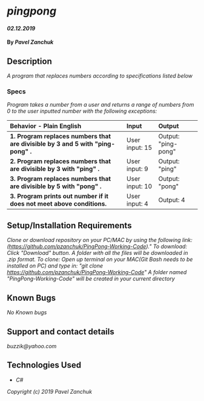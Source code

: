 # _pingpong_

#### _02.12.2019_

#### By _**Pavel Zanchuk**_

## Description

_A program that replaces numbers according to specifications listed below_

### Specs

_Program takes a number from a user and returns a range of numbers from 0 to the user inputted number with the following exceptions:_

| Behavior - Plain English | Input | Output |
| :-------------     | :------------- | :------------- |
| **1. Program replaces numbers that are divisible by 3 and 5 with "ping-pong" .**| User input: 15 | Output: "ping-pong" |
| **2. Program replaces numbers that are divisible by 3 with "ping" .**| User input: 9 | Output: "ping" |
| **3. Program replaces numbers that are divisible by 5 with "pong" .**| User input: 10 | Output: "pong" |
| **3. Program prints out number if it does not meet above conditions.**| User input: 4 | Output: 4 |



## Setup/Installation Requirements

_Clone or download repository on your PC/MAC by using the following link:
(https://github.com/pzanchuk/PingPong-Working-Code)."
To download:
Click "Download" button. A folder with all the files will be downloaded in .zip format.
To clone:
Open up terminal on your MAC(Git Bash needs to be installed on PC) and type in: "git clone https://github.com/pzanchuk/PingPong-Working-Code"
A folder named "PingPong-Working-Code" will be created in your current directory_

## Known Bugs

_No Known bugs_

## Support and contact details

_buzzik@yahoo.com_

## Technologies Used

* _C#_


*Copyright (c) 2019 Pavel Zanchuk*
